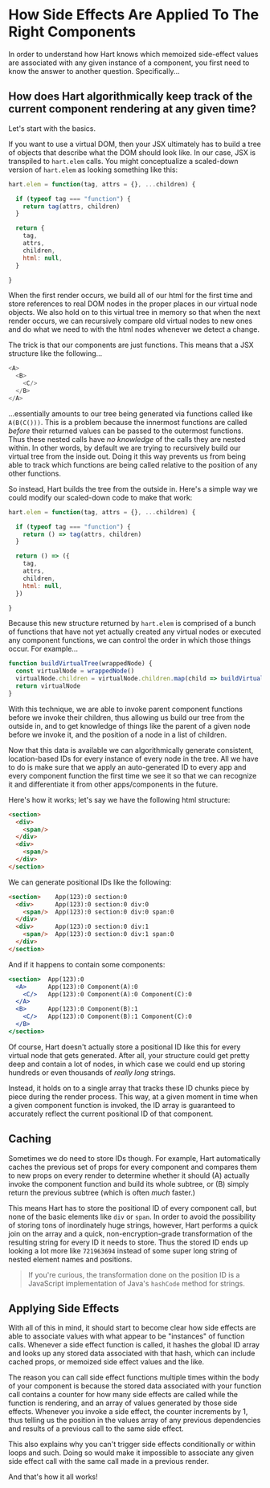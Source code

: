 # How Side Effects Are Applied To The Right Components

In order to understand how Hart knows which memoized side-effect values are associated with any given instance of a component, you first need to know the answer to another question. Specifically...

## How does Hart algorithmically keep track of the current component rendering at any given time?

Let's start with the basics.

If you want to use a virtual DOM, then your JSX ultimately has to build a tree of objects that describe what the DOM should look like. In our case, JSX is transpiled to `hart.elem` calls. You might conceptualize a scaled-down version of `hart.elem` as looking something like this:

```javascript
hart.elem = function(tag, attrs = {}, ...children) {

  if (typeof tag === "function") {
    return tag(attrs, children)
  }

  return {
    tag,
    attrs,
    children,
    html: null,
  }

}
```

When the first render occurs, we build all of our html for the first time and store references to real DOM nodes in the proper places in our virtual node objects. We also hold on to this virtual tree in memory so that when the next render occurs, we can recursively compare old virtual nodes to new ones and do what we need to with the html nodes whenever we detect a change.

The trick is that our components are just functions. This means that a JSX structure like the following...

```javascript
<A>
  <B>
    <C/>
  </B>
</A>
```

...essentially amounts to our tree being generated via functions called like `A(B(C()))`. This is a problem because the innermost functions are called _before_ their returned values can be passed to the outermost functions. Thus these nested calls have _no knowledge_ of the calls they are nested within. In other words, by default we are trying to recursively build our virtual tree from the inside out. Doing it this way prevents us from being able to track which functions are being called relative to the position of any other functions.

So instead, Hart builds the tree from the outside in. Here's a simple way we could modify our scaled-down code to make that work:

```javascript
hart.elem = function(tag, attrs = {}, ...children) {

  if (typeof tag === "function") {
    return () => tag(attrs, children)
  }

  return () => ({
    tag,
    attrs,
    children,
    html: null,
  })

}
```

Because this new structure returned by `hart.elem` is comprised of a bunch of functions that have not yet actually created any virtual nodes or executed any component functions, we can control the order in which those things occur. For example...

```javascript
function buildVirtualTree(wrappedNode) {
  const virtualNode = wrappedNode()
  virtualNode.children = virtualNode.children.map(child => buildVirtualTree(child))
  return virtualNode
}
```

With this technique, we are able to invoke parent component functions before we invoke their children, thus allowing us build our tree from the outside in, and to get knowledge of things like the parent of a given node before we invoke it, and the position of a node in a list of children.

Now that this data is available we can algorithmically generate consistent, location-based IDs for every instance of every node in the tree. All we have to do is make sure that we apply an auto-generated ID to every app and every component function the first time we see it so that we can recognize it and differentiate it from other apps/components in the future.

Here's how it works; let's say we have the following html structure:

```html
<section>
  <div>
    <span/>
  </div>
  <div>
    <span/>
  </div>
</section>
```

We can generate positional IDs like the following:

```html
<section>    App(123):0 section:0
  <div>      App(123):0 section:0 div:0
    <span/>  App(123):0 section:0 div:0 span:0
  </div>
  <div>      App(123):0 section:0 div:1
    <span/>  App(123):0 section:0 div:1 span:0
  </div>
</section>
```

And if it happens to contain some components:

```jsx
<section>  App(123):0
  <A>      App(123):0 Component(A):0
    <C/>   App(123):0 Component(A):0 Component(C):0
  </A>
  <B>      App(123):0 Component(B):1
    <C/>   App(123):0 Component(B):1 Component(C):0
  </B>
</section>
```

Of course, Hart doesn't actually store a positional ID like this for every virtual node that gets generated. After all, your structure could get pretty deep and contain a lot of nodes, in which case we could end up storing hundreds or even thousands of _really long_ strings.

Instead, it holds on to a single array that tracks these ID chunks piece by piece during the render process. This way, at a given moment in time when a given component function is invoked, the ID array is guaranteed to accurately reflect the current positional ID of that component.

## Caching

Sometimes we do need to store IDs though. For example, Hart automatically caches the previous set of props for every component and compares them to new props on every render to determine whether it should (A) actually invoke the component function and build its whole subtree, or (B) simply return the previous subtree (which is often _much_ faster.)

This means Hart has to store the positional ID of every component call, but none of the basic elements like `div` or `span`. In order to avoid the possibility of storing tons of inordinately huge strings, however, Hart performs a quick join on the array and a quick, non-encryption-grade transformation of the resulting string for every ID it needs to store. Thus the stored ID ends up looking a lot more like `721963694` instead of some super long string of nested element names and positions.

> If you're curious, the transformation done on the position ID is a JavaScript implementation of Java's `hashCode` method for strings.

## Applying Side Effects

With all of this in mind, it should start to become clear how side effects are able to associate values with what appear to be "instances" of function calls. Whenever a side effect function is called, it hashes the global ID array and looks up any stored data associated with that hash, which can include cached props, or memoized side effect values and the like.

The reason you can call side effect functions multiple times within the body of your component is because the stored data associated with your function call contains a counter for how many side effects are called while the function is rendering, and an array of values generated by those side effects. Whenever you invoke a side effect, the counter increments by 1, thus telling us the position in the values array of any previous dependencies and results of a previous call to the same side effect.

This also explains why you can't trigger side effects conditionally or within loops and such. Doing so would make it impossible to associate any given side effect call with the same call made in a previous render.

And that's how it all works!
